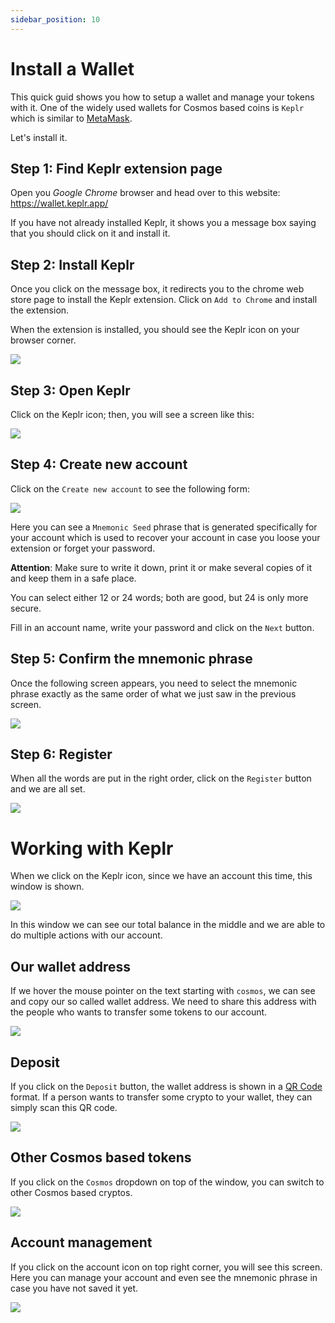 ```yaml
---
sidebar_position: 10
---
```


# Install a Wallet

This quick guid shows you how to setup a wallet and manage your tokens with it. One of the widely used wallets for Cosmos based coins is `Keplr` which is similar to [MetaMask](https://metamask.io/).

Let's install it.

## Step 1: Find Keplr extension page
Open you _Google Chrome_ browser and head over to this website: https://wallet.keplr.app/ 

If you have not already installed Keplr, it shows you a message box saying that you should click on it and install it.


## Step 2: Install Keplr
Once you click on the message box, it redirects you to the chrome web store page to install the Keplr extension.
Click on `Add to Chrome` and install the extension.

When the extension is installed, you should see the Keplr icon on your browser corner. 

![](./assets/keplr01.png)


## Step 3: Open Keplr
Click on the Keplr icon; then, you will see a screen like this:

![](./assets/keplr02.png)


## Step 4: Create new account
Click on the `Create new account` to see the following form:

![](./assets/keplr03.png)

Here you can see a `Mnemonic Seed` phrase that is generated specifically for your account which is used to recover your account in case you loose your extension or forget your password.

**Attention**: Make sure to write it down, print it or make several copies of it and keep them in a safe place.

You can select either 12 or 24 words; both are good, but 24 is only more secure.

Fill in an account name, write your password and click on the `Next` button.

## Step 5: Confirm the mnemonic phrase

Once the following screen appears, you need to select the mnemonic phrase exactly as the same order of what we just saw in the previous screen.

![](./assets/keplr04.png)

## Step 6: Register

When all the words are put in the right order, click on the `Register` button and we are all set.

![](./assets/keplr05.png)


# Working with Keplr

When we click on the Keplr icon, since we have an account this time, this window is shown.

![](./assets/keplr06.png)

In this window we can see our total balance in the middle and we are able to do multiple actions with our account.

## Our wallet address

If we hover the mouse pointer on the text starting with `cosmos`, we can see and copy our so called wallet address. We need to share this address with the people who wants to transfer some tokens to our account.

![](./assets/keplr07.png)

## Deposit

If you click on the `Deposit` button, the wallet address is shown in a [QR Code](https://en.wikipedia.org/wiki/QR_code) format. If a person wants to transfer some crypto to your wallet, they can simply scan this QR code.

![](./assets/keplr08.png)

## Other Cosmos based tokens

If you click on the `Cosmos` dropdown on top of the window, you can switch to other Cosmos based cryptos.

![](./assets/keplr09.png)

## Account management

If you click on the account icon on top right corner, you will see this screen. 
Here you can manage your account and even see the mnemonic phrase in case you have not saved it yet.

![](./assets/keplr10.png)